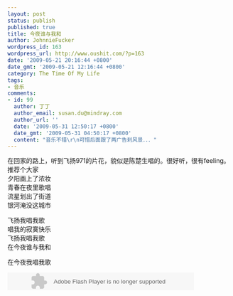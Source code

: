 ```yaml
---
layout: post
status: publish
published: true
title: 今夜谁与我和
author: JohnnieFucker
wordpress_id: 163
wordpress_url: http://www.oushit.com/?p=163
date: '2009-05-21 20:16:44 +0800'
date_gmt: '2009-05-21 12:16:44 +0800'
category: The Time Of My Life
tags:
- 音乐
comments:
- id: 99
  author: 丁丁
  author_email: susan.du@mindray.com
  author_url: ''
  date: '2009-05-31 12:50:17 +0800'
  date_gmt: '2009-05-31 04:50:17 +0800'
  content: "音乐不错\r\n可惜后面跟了两广告刹风景．．．"
---
```

<p>在回家的路上，听到飞扬971的片花，貌似是陈楚生唱的。很好听，很有feeling。推荐个大家<br />
夕阳画上了浓妆<br />
青春在夜里歌唱<br />
流星划出了街道<br />
银河淹没这城市</p>
<p>飞扬我唱我歌<br />
唱我的寂寞快乐<br />
飞扬我唱我歌<br />
在今夜谁与我和</p>
<p>在今夜我唱我歌</p>
<p><object width="420" height="40"><param name="movie" value="http://www.tudou.com/v/HVVN5vvURUc"></param><param name="allowFullScreen" value="true"></param><param name="allowscriptaccess" value="always"></param><param name="wmode" value="opaque"></param><embed src="http://www.tudou.com/v/HVVN5vvURUc" type="application/x-shockwave-flash" allowscriptaccess="always" allowfullscreen="true" wmode="opaque" width="420" height="40"></embed></object></p>
